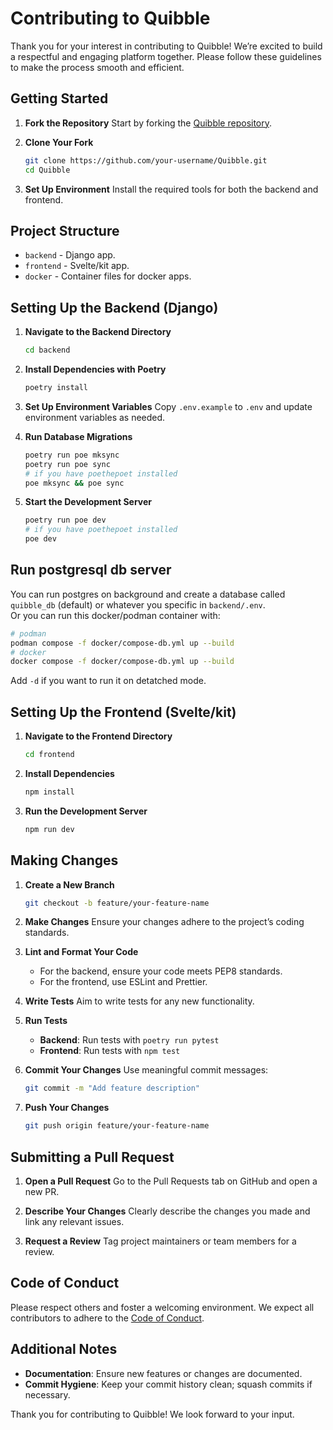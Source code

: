 # Contributing to Quibble

Thank you for your interest in contributing to Quibble! We’re excited to build a respectful and engaging platform together. Please follow these guidelines to make the process smooth and efficient.

## Getting Started

1. **Fork the Repository**
   Start by forking the [Quibble repository](https://github.com/quibble-dev/Quibble).

2. **Clone Your Fork**

   ```bash
   git clone https://github.com/your-username/Quibble.git
   cd Quibble
   ```

3. **Set Up Environment**
   Install the required tools for both the backend and frontend.

## Project Structure

- `backend` - Django app.
- `frontend` - Svelte/kit app.
- `docker` - Container files for docker apps.

## Setting Up the Backend (Django)

1. **Navigate to the Backend Directory**

   ```bash
   cd backend
   ```

2. **Install Dependencies with Poetry**

   ```bash
   poetry install
   ```

3. **Set Up Environment Variables**
   Copy `.env.example` to `.env` and update environment variables as needed.

4. **Run Database Migrations**

   ```bash
   poetry run poe mksync
   poetry run poe sync
   # if you have poethepoet installed
   poe mksync && poe sync
   ```

5. **Start the Development Server**
   ```bash
   poetry run poe dev
   # if you have poethepoet installed
   poe dev
   ```

## Run postgresql db server

You can run postgres on background and create a database called `quibble_db` (default) or whatever you specific in `backend/.env`.\
Or you can run this docker/podman container with:

```bash
# podman
podman compose -f docker/compose-db.yml up --build
# docker
docker compose -f docker/compose-db.yml up --build
```

Add `-d` if you want to run it on detatched mode.

## Setting Up the Frontend (Svelte/kit)

1. **Navigate to the Frontend Directory**

   ```bash
   cd frontend
   ```

2. **Install Dependencies**

   ```bash
   npm install
   ```

3. **Run the Development Server**
   ```bash
   npm run dev
   ```

## Making Changes

1. **Create a New Branch**

   ```bash
   git checkout -b feature/your-feature-name
   ```

2. **Make Changes**
   Ensure your changes adhere to the project’s coding standards.

3. **Lint and Format Your Code**

   - For the backend, ensure your code meets PEP8 standards.
   - For the frontend, use ESLint and Prettier.

4. **Write Tests**
   Aim to write tests for any new functionality.

5. **Run Tests**

   - **Backend**: Run tests with `poetry run pytest`
   - **Frontend**: Run tests with `npm test`

6. **Commit Your Changes**
   Use meaningful commit messages:

   ```bash
   git commit -m "Add feature description"
   ```

7. **Push Your Changes**
   ```bash
   git push origin feature/your-feature-name
   ```

## Submitting a Pull Request

1. **Open a Pull Request**
   Go to the Pull Requests tab on GitHub and open a new PR.

2. **Describe Your Changes**
   Clearly describe the changes you made and link any relevant issues.

3. **Request a Review**
   Tag project maintainers or team members for a review.

## Code of Conduct

Please respect others and foster a welcoming environment. We expect all contributors to adhere to the [Code of Conduct](https://github.com/quibble-dev/Quibble/blob/main/CODE_OF_CONDUCT.md).

## Additional Notes

- **Documentation**: Ensure new features or changes are documented.
- **Commit Hygiene**: Keep your commit history clean; squash commits if necessary.

Thank you for contributing to Quibble! We look forward to your input.
